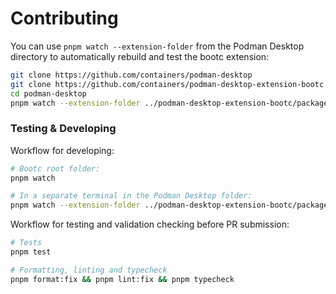 # Contributing

You can use `pnpm watch --extension-folder` from the Podman Desktop directory to automatically rebuild and test the bootc extension:

```sh
git clone https://github.com/containers/podman-desktop
git clone https://github.com/containers/podman-desktop-extension-bootc
cd podman-desktop
pnpm watch --extension-folder ../podman-desktop-extension-bootc/packages/backend
```

### Testing & Developing

Workflow for developing:

```sh
# Bootc root folder:
pnpm watch

# In a separate terminal in the Podman Desktop folder:
pnpm watch --extension-folder ../podman-desktop-extension-bootc/packages/backend
```

Workflow for testing and validation checking before PR submission:

```sh
# Tests
pnpm test

# Formatting, linting and typecheck
pnpm format:fix && pnpm lint:fix && pnpm typecheck
```
